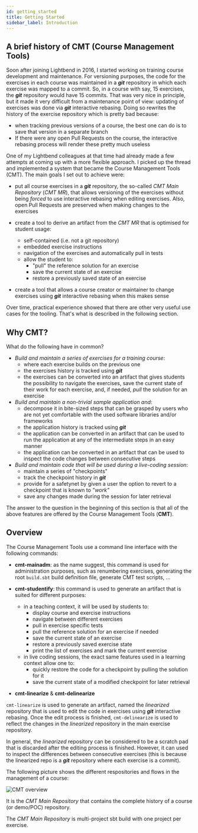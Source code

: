 ```yaml
---
id: getting_started
title: Getting Started
sidebar_label: Introduction
---
```


## A brief history of CMT (Course Management Tools)

Soon after joining Lightbend in 2016, I started working on training course
development and maintenance. For versioning purposes, the code for the exercises in
each course was maintained in a **_git_** repository in which each exercise was mapped
to a commit. So, in a course with say, 15 exercises, the
**_git_** repository would have 15 commits. That was very nice in principle, but it made it very difficult from a maintenance point of
view: updating of exercises was done via **_git_** interactive rebasing. Doing so
rewrites the history of the exercise repository which is pretty bad because:

- when tracking previous versions of a course, the best one can do is to save
  that version in a separate branch
- If there were any open Pull Requests on the course, the interactive rebasing
  process will render these pretty much useless

One of my Lightbend colleagues at that time had already made a few attempts at
coming up with a more flexible approach. I picked up the thread and implemented a
system that became the Course Management Tools (CMT). The main goals I set out to
achieve were:

- put all course exercises in a **_git_** repository, the so-called _CMT Main
  Repository_ (_CMT MR_), that allows versioning of the exercises without being
  _forced_ to use interactive rebasing when editing exercises. Also, open
  Pull Requests are preserved when making changes to the exercises

- create a tool to derive an artifact from the _CMT MR_ that is optimised for
  student usage:
  - self-contained (i.e. not a git repository)
  - embedded exercise instructions
  - navigation of the exercises and automatically pull in tests
  - allow the student to:
    - "pull" the reference solution for an exercise
    - save the current state of an exercise
    - restore a previously saved state of an exercise
- create a tool that allows a course creator or maintainer to change exercises using **_git_**
  interactive rebasing when this makes sense

Over time, practical experience showed that there are other very useful use cases for the tooling.
That's what is described in the following section.

## Why CMT?

What do the following have in common?

- *Build and maintain a series of exercises for a training course*:
  - where each exercise builds on the previous one
  - the exercises history is tracked using **_git_**
  - the exercises can be converted into an artifact that gives students the
    possibility to navigate the exercises, save the current state of
    their work for each exercise, and, if needed, *pull* the solution
    for an exercise
- *Build and maintain a non-trivial sample application and*:
  - decompose it in bite-sized steps that can be grasped by users who
    are not yet comfortable with the used software libraries and/or
    frameworks
  - the application history is tracked using **_git_**
  - the application can be converted in an artifact that can be used
    to run the application at any of the intermediate steps in an
    easy manner
  - the application can be converted in an artifact that can be used
    to inspect the code changes between consecutive steps
- *Build and maintain code that will be used during a live-coding session*:
  - maintain a series of "checkpoints"
  - track the checkpoint history in **_git_**
  - provide for a safetynet by given a user the option to revert to a
    checkpoint that is known to _"work"_
  - save any changes made during the session for later retrieval

The answer to the question in the beginning of this section is that all 
of the above features are offered by the Course Management Tools (**CMT**).

## Overview

The Course Management Tools use a command line interface with the
following commands:

- **cmt-mainadm**: as the name suggest, this command is used for administration
  purposes, such as renumbering exercises, generating the root `build.sbt`
  build definition file, generate CMT test scripts, ...
- **cmt-studentify**: this command is used to generate an artifact that is suited
  for different purposes:
  - in a teaching context, it will be used by students to:
      - display course and exercise instructions
      - navigate between different exercises
      - pull in exercise specific tests
      - pull the reference solution for an exercise if needed
      - save the current state of an exercise
      - restore a previously saved exercise state
      - print the list of exercises and mark the current exercise
  - in live coding sessions, the exact same features used in a learning
    context allow one to:
      - quickly restore the code for a checkpoint by pulling the solution
        for it
      - save the current state of a modified checkpoint for later retrieval

- **cmt-linearize** & **cmt-delinearize**

`cmt-linearize` is used to generate an artifact, named the _linearized_ repository
that is used to edit the code in exercises using **_git_** interactive rebasing.
Once the edit process is finished, `cmt-delinearize` is used to reflect the
changes in the _linearized_ repository in the main exercise repository.

In general, the _linearized_ repository can be considered to be a scratch pad that is
discarded after the editing process is finished. However, it can used to inspect
the differences between consecutive exercises (this is because the linearized repo
is a **_git_** repository where each exercise is a commit).

The following picture shows the different respositories and flows in the management
of a course:

![CMT overview](https://i.imgur.com/5FzwpLa.png)

It is the _CMT Main Repository_ that contains the complete history of a course (or
demo/POC) repository.

The _CMT Main Repository_ is multi-project sbt build with one project per exercise.
